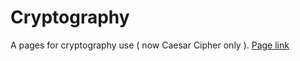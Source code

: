 # Cryptography
A pages for cryptography use ( now Caesar Cipher only ).
[Page link](https://nenemywife.github.io/Cryptography/)
